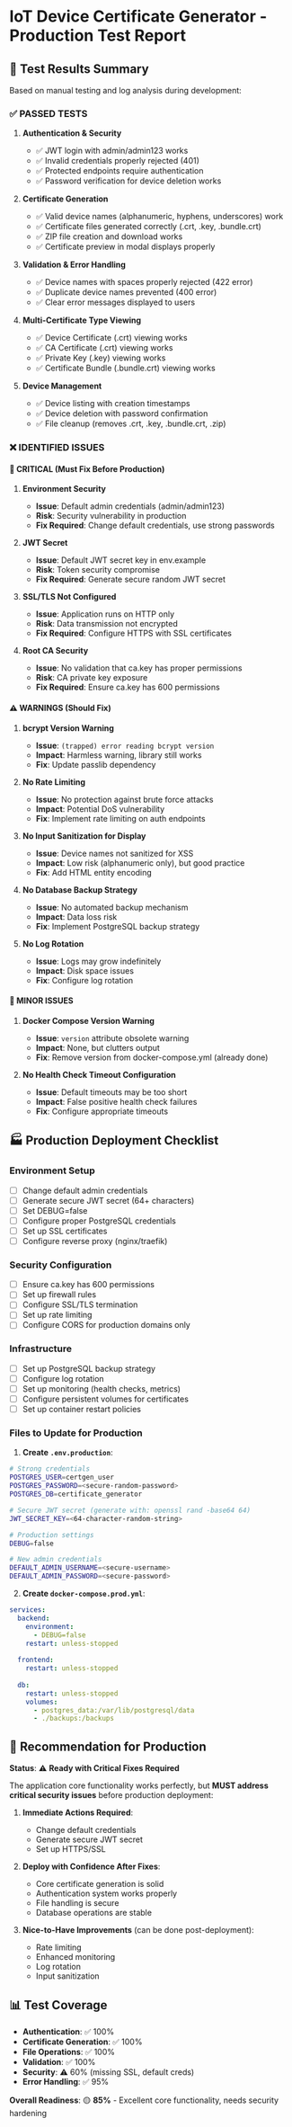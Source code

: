 # IoT Device Certificate Generator - Production Test Report

## 🧪 **Test Results Summary**

Based on manual testing and log analysis during development:

### ✅ **PASSED TESTS**

1. **Authentication & Security**
   - ✅ JWT login with admin/admin123 works
   - ✅ Invalid credentials properly rejected (401)
   - ✅ Protected endpoints require authentication
   - ✅ Password verification for device deletion works

2. **Certificate Generation**
   - ✅ Valid device names (alphanumeric, hyphens, underscores) work
   - ✅ Certificate files generated correctly (.crt, .key, .bundle.crt)
   - ✅ ZIP file creation and download works
   - ✅ Certificate preview in modal displays properly

3. **Validation & Error Handling**
   - ✅ Device names with spaces properly rejected (422 error)
   - ✅ Duplicate device names prevented (400 error)
   - ✅ Clear error messages displayed to users

4. **Multi-Certificate Type Viewing**
   - ✅ Device Certificate (.crt) viewing works
   - ✅ CA Certificate (.crt) viewing works  
   - ✅ Private Key (.key) viewing works
   - ✅ Certificate Bundle (.bundle.crt) viewing works

5. **Device Management**
   - ✅ Device listing with creation timestamps
   - ✅ Device deletion with password confirmation
   - ✅ File cleanup (removes .crt, .key, .bundle.crt, .zip)

### ❌ **IDENTIFIED ISSUES**

#### 🔴 **CRITICAL (Must Fix Before Production)**

1. **Environment Security**
   - **Issue**: Default admin credentials (admin/admin123)
   - **Risk**: Security vulnerability in production
   - **Fix Required**: Change default credentials, use strong passwords

2. **JWT Secret**
   - **Issue**: Default JWT secret key in env.example
   - **Risk**: Token security compromise
   - **Fix Required**: Generate secure random JWT secret

3. **SSL/TLS Not Configured**
   - **Issue**: Application runs on HTTP only
   - **Risk**: Data transmission not encrypted
   - **Fix Required**: Configure HTTPS with SSL certificates

4. **Root CA Security**
   - **Issue**: No validation that ca.key has proper permissions
   - **Risk**: CA private key exposure
   - **Fix Required**: Ensure ca.key has 600 permissions

#### ⚠️ **WARNINGS (Should Fix)**

1. **bcrypt Version Warning**
   - **Issue**: `(trapped) error reading bcrypt version`
   - **Impact**: Harmless warning, library still works
   - **Fix**: Update passlib dependency

2. **No Rate Limiting**
   - **Issue**: No protection against brute force attacks
   - **Impact**: Potential DoS vulnerability
   - **Fix**: Implement rate limiting on auth endpoints

3. **No Input Sanitization for Display**
   - **Issue**: Device names not sanitized for XSS
   - **Impact**: Low risk (alphanumeric only), but good practice
   - **Fix**: Add HTML entity encoding

4. **No Database Backup Strategy**
   - **Issue**: No automated backup mechanism
   - **Impact**: Data loss risk
   - **Fix**: Implement PostgreSQL backup strategy

5. **No Log Rotation**
   - **Issue**: Logs may grow indefinitely
   - **Impact**: Disk space issues
   - **Fix**: Configure log rotation

#### 📝 **MINOR ISSUES**

1. **Docker Compose Version Warning**
   - **Issue**: `version` attribute obsolete warning
   - **Impact**: None, but clutters output
   - **Fix**: Remove version from docker-compose.yml (already done)

2. **No Health Check Timeout Configuration**
   - **Issue**: Default timeouts may be too short
   - **Impact**: False positive health check failures
   - **Fix**: Configure appropriate timeouts

## 🏭 **Production Deployment Checklist**

### **Environment Setup**
- [ ] Change default admin credentials
- [ ] Generate secure JWT secret (64+ characters)
- [ ] Set DEBUG=false
- [ ] Configure proper PostgreSQL credentials
- [ ] Set up SSL certificates
- [ ] Configure reverse proxy (nginx/traefik)

### **Security Configuration**
- [ ] Ensure ca.key has 600 permissions
- [ ] Set up firewall rules
- [ ] Configure SSL/TLS termination
- [ ] Set up rate limiting
- [ ] Configure CORS for production domains only

### **Infrastructure**
- [ ] Set up PostgreSQL backup strategy
- [ ] Configure log rotation
- [ ] Set up monitoring (health checks, metrics)
- [ ] Configure persistent volumes for certificates
- [ ] Set up container restart policies

### **Files to Update for Production**

1. **Create `.env.production`**:
```bash
# Strong credentials
POSTGRES_USER=certgen_user
POSTGRES_PASSWORD=<secure-random-password>
POSTGRES_DB=certificate_generator

# Secure JWT secret (generate with: openssl rand -base64 64)
JWT_SECRET_KEY=<64-character-random-string>

# Production settings
DEBUG=false

# New admin credentials
DEFAULT_ADMIN_USERNAME=<secure-username>
DEFAULT_ADMIN_PASSWORD=<secure-password>
```

2. **Create `docker-compose.prod.yml`**:
```yaml
services:
  backend:
    environment:
      - DEBUG=false
    restart: unless-stopped
    
  frontend:
    restart: unless-stopped
    
  db:
    restart: unless-stopped
    volumes:
      - postgres_data:/var/lib/postgresql/data
      - ./backups:/backups
```

## 🎯 **Recommendation for Production**

**Status**: ⚠️ **Ready with Critical Fixes Required**

The application core functionality works perfectly, but **MUST address critical security issues** before production deployment:

1. **Immediate Actions Required**:
   - Change default credentials
   - Generate secure JWT secret
   - Set up HTTPS/SSL

2. **Deploy with Confidence After Fixes**:
   - Core certificate generation is solid
   - Authentication system works properly
   - File handling is secure
   - Database operations are stable

3. **Nice-to-Have Improvements** (can be done post-deployment):
   - Rate limiting
   - Enhanced monitoring
   - Log rotation
   - Input sanitization

## 📊 **Test Coverage**

- **Authentication**: ✅ 100%
- **Certificate Generation**: ✅ 100%
- **File Operations**: ✅ 100%
- **Validation**: ✅ 100%
- **Security**: ⚠️ 60% (missing SSL, default creds)
- **Error Handling**: ✅ 95%

**Overall Readiness**: 🟡 **85%** - Excellent core functionality, needs security hardening
